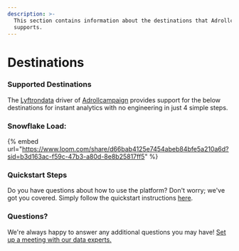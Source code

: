 ```yaml
---
description: >-
  This section contains information about the destinations that Adrollcampaign
  supports.
---
```


# Destinations

### Supported Destinations

The [Lyftrondata](https://www.lyftrondata.com/) driver of [Adrollcampaign](https://www.lyftrondata.com/integration/marketing-analytics/adroll/) provides support for the below destinations for instant analytics with no engineering in just 4 simple steps.

### Snowflake Load:

{% embed url="https://www.loom.com/share/d66bab4125e7454abeb84bfe5a210a6d?sid=b3d163ac-f59c-47b3-a80d-8e8b25817ff5" %}

### Quickstart Steps

Do you have questions about how to use the platform? Don't worry; we've got you covered. Simply follow the quickstart instructions [here](./).

### Questions? <a href="#questions" id="questions"></a>

We're always happy to answer any additional questions you may have! [Set up a meeting with our data experts.](https://www.lyftrondata.com/book-a-meeting/)
